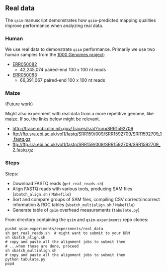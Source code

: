Real data
---------

The `qsim` manuscript demonstrates how `qsim`-predicted mapping qualities improve performance when analyzing real data.

### Human

We use real data to demonstrate `qsim` performance.  Primarily we use two human samples from the [1000 Genomes project](http://www.1000genomes.org):

* [ERR050082](http://www.ebi.ac.uk/ena/data/view/ERR050082)
    * 42,245,074 paired-end 100 x 100 nt reads
* [ERR050083](http://www.ebi.ac.uk/ena/data/view/ERR050083)
    * 66,391,067 paired-end 100 x 100 nt reads

### Maize

(Future work)

Might also experiment with real data from a more repetitive genome, like maize.  If so, the links below might be relevant.

* http://trace.ncbi.nlm.nih.gov/Traces/sra/?run=SRR1592709
* ftp://ftp.sra.ebi.ac.uk/vol1/fastq/SRR159/009/SRR1592709/SRR1592709_1.fastq.gz
* ftp://ftp.sra.ebi.ac.uk/vol1/fastq/SRR159/009/SRR1592709/SRR1592709_2.fastq.gz

### Steps

Steps:

* Download FASTQ reads (`get_real_reads.sh`)
* Align FASTQ reads with various tools, producing SAM files (`sbatch_align.sh` / `Makefile`)
* Sort and compare groups of SAM files, compiling CSV correct/incorrect information & ROC tables (`sbatch_multialign.sh` / `Makefile`)
* Generate table of `qsim` overhead measurements (`tabulate.py`)

From directory containing the `qsim` and `qsim-experiments` repo clones:

```
pushd qsim-experiments/experiments/real_data
sh get_real_reads.sh  # might want to submit to your DRM
sh sbatch_align.sh
# copy and paste all the alignment jobs to submit them
# ...when those are done, proceed
sh sbatch_multialign.sh
# copy and paste all the alignment jobs to submit them
python tabulate.py
popd
```
